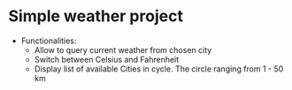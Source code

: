 # Simple weather project
- Functionalities:
    * Allow to query current weather from chosen city
    * Switch between Celsius and Fahrenheit
    * Display list of available Cities in cycle. The circle ranging from 1 - 50 km